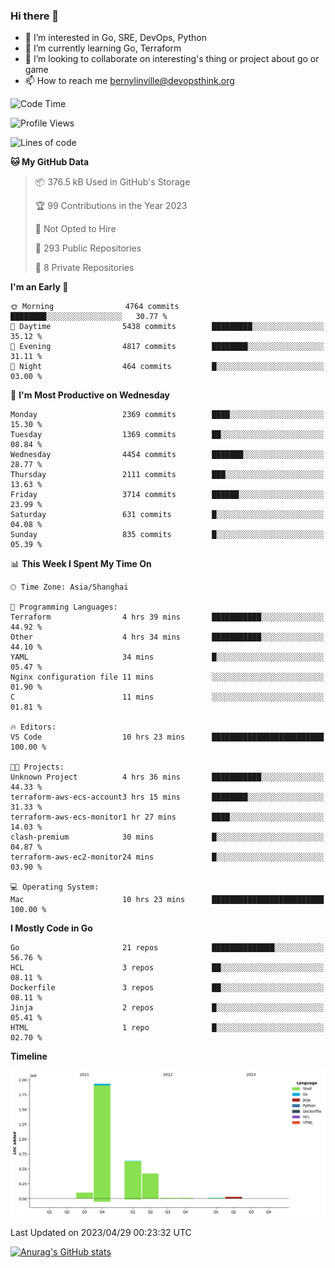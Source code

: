 ### Hi there 👋

- 👀 I’m interested in Go, SRE, DevOps, Python
- 🌱 I’m currently learning Go, Terraform
- 👯 I’m looking to collaborate on interesting's thing or project about go or game
- 📫 How to reach me bernylinville@devopsthink.org

<!--START_SECTION:waka-->
![Code Time](http://img.shields.io/badge/Code%20Time-259%20hrs%2045%20mins-blue)

![Profile Views](http://img.shields.io/badge/Profile%20Views-0-blue)

![Lines of code](https://img.shields.io/badge/From%20Hello%20World%20I%27ve%20Written-3.2%20million%20lines%20of%20code-blue)

**🐱 My GitHub Data** 

> 📦 376.5 kB Used in GitHub's Storage 
 > 
> 🏆 99 Contributions in the Year 2023
 > 
> 🚫 Not Opted to Hire
 > 
> 📜 293 Public Repositories 
 > 
> 🔑 8 Private Repositories 
 > 
**I'm an Early 🐤** 

```text
🌞 Morning                4764 commits        ████████░░░░░░░░░░░░░░░░░   30.77 % 
🌆 Daytime                5438 commits        █████████░░░░░░░░░░░░░░░░   35.12 % 
🌃 Evening                4817 commits        ████████░░░░░░░░░░░░░░░░░   31.11 % 
🌙 Night                  464 commits         █░░░░░░░░░░░░░░░░░░░░░░░░   03.00 % 
```
📅 **I'm Most Productive on Wednesday** 

```text
Monday                   2369 commits        ████░░░░░░░░░░░░░░░░░░░░░   15.30 % 
Tuesday                  1369 commits        ██░░░░░░░░░░░░░░░░░░░░░░░   08.84 % 
Wednesday                4454 commits        ███████░░░░░░░░░░░░░░░░░░   28.77 % 
Thursday                 2111 commits        ███░░░░░░░░░░░░░░░░░░░░░░   13.63 % 
Friday                   3714 commits        ██████░░░░░░░░░░░░░░░░░░░   23.99 % 
Saturday                 631 commits         █░░░░░░░░░░░░░░░░░░░░░░░░   04.08 % 
Sunday                   835 commits         █░░░░░░░░░░░░░░░░░░░░░░░░   05.39 % 
```


📊 **This Week I Spent My Time On** 

```text
🕑︎ Time Zone: Asia/Shanghai

💬 Programming Languages: 
Terraform                4 hrs 39 mins       ███████████░░░░░░░░░░░░░░   44.92 % 
Other                    4 hrs 34 mins       ███████████░░░░░░░░░░░░░░   44.10 % 
YAML                     34 mins             █░░░░░░░░░░░░░░░░░░░░░░░░   05.47 % 
Nginx configuration file 11 mins             ░░░░░░░░░░░░░░░░░░░░░░░░░   01.90 % 
C                        11 mins             ░░░░░░░░░░░░░░░░░░░░░░░░░   01.81 % 

🔥 Editors: 
VS Code                  10 hrs 23 mins      █████████████████████████   100.00 % 

🐱‍💻 Projects: 
Unknown Project          4 hrs 36 mins       ███████████░░░░░░░░░░░░░░   44.33 % 
terraform-aws-ecs-account3 hrs 15 mins       ████████░░░░░░░░░░░░░░░░░   31.33 % 
terraform-aws-ecs-monitor1 hr 27 mins        ████░░░░░░░░░░░░░░░░░░░░░   14.03 % 
clash-premium            30 mins             █░░░░░░░░░░░░░░░░░░░░░░░░   04.87 % 
terraform-aws-ec2-monitor24 mins             █░░░░░░░░░░░░░░░░░░░░░░░░   03.90 % 

💻 Operating System: 
Mac                      10 hrs 23 mins      █████████████████████████   100.00 % 
```

**I Mostly Code in Go** 

```text
Go                       21 repos            ██████████████░░░░░░░░░░░   56.76 % 
HCL                      3 repos             ██░░░░░░░░░░░░░░░░░░░░░░░   08.11 % 
Dockerfile               3 repos             ██░░░░░░░░░░░░░░░░░░░░░░░   08.11 % 
Jinja                    2 repos             █░░░░░░░░░░░░░░░░░░░░░░░░   05.41 % 
HTML                     1 repo              █░░░░░░░░░░░░░░░░░░░░░░░░   02.70 % 
```



**Timeline**

![Lines of Code chart](https://raw.githubusercontent.com/bernylinville/bernylinville/main/assets/bar_graph.png)


 Last Updated on 2023/04/29 00:23:32 UTC
<!--END_SECTION:waka-->

[![Anurag's GitHub stats](https://github-readme-stats.vercel.app/api?username=bernylinville)](https://github.com/anuraghazra/github-readme-stats)


<!--
**kylechou-dunk/kylechou-dunk** is a ✨ _special_ ✨ repository because its `README.md` (this file) appears on your GitHub profile.

Here are some ideas to get you started:

- 🔭 I’m currently working on ...
- 🌱 I’m currently learning ...
- 👯 I’m looking to collaborate on ...
- 🤔 I’m looking for help with ...
- 💬 Ask me about ...
- 📫 How to reach me: ...
- 😄 Pronouns: ...
- ⚡ Fun fact: ...
-->

